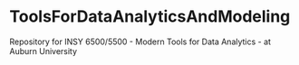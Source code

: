 # ToolsForDataAnalyticsAndModeling
Repository for INSY 6500/5500 - Modern Tools for Data Analytics - at Auburn University
